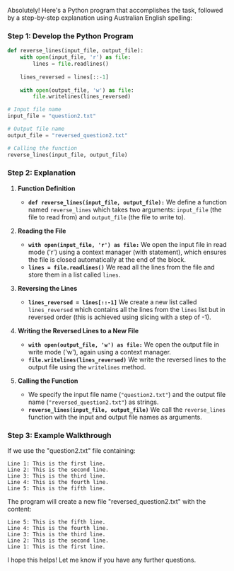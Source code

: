 Absolutely! Here's a Python program that accomplishes the task, followed by a step-by-step explanation using Australian English spelling:

### Step 1: Develop the Python Program
```python
def reverse_lines(input_file, output_file):
    with open(input_file, 'r') as file:
        lines = file.readlines()
    
    lines_reversed = lines[::-1]
    
    with open(output_file, 'w') as file:
        file.writelines(lines_reversed)

# Input file name
input_file = "question2.txt"

# Output file name
output_file = "reversed_question2.txt"

# Calling the function
reverse_lines(input_file, output_file)
```

### Step 2: Explanation

1. **Function Definition**
   - **`def reverse_lines(input_file, output_file):`**
     We define a function named `reverse_lines` which takes two arguments: `input_file` (the file to read from) and `output_file` (the file to write to).

2. **Reading the File**
   - **`with open(input_file, 'r') as file:`**
     We open the input file in read mode ('r') using a context manager (with statement), which ensures the file is closed automatically at the end of the block.
   - **`lines = file.readlines()`**
     We read all the lines from the file and store them in a list called `lines`.

3. **Reversing the Lines**
   - **`lines_reversed = lines[::-1]`**
     We create a new list called `lines_reversed` which contains all the lines from the `lines` list but in reversed order (this is achieved using slicing with a step of -1).

4. **Writing the Reversed Lines to a New File**
   - **`with open(output_file, 'w') as file:`**
     We open the output file in write mode ('w'), again using a context manager.
   - **`file.writelines(lines_reversed)`**
     We write the reversed lines to the output file using the `writelines` method.

5. **Calling the Function**
   - We specify the input file name (`"question2.txt"`) and the output file name (`"reversed_question2.txt"`) as strings.
   - **`reverse_lines(input_file, output_file)`**
     We call the `reverse_lines` function with the input and output file names as arguments.

### Step 3: Example Walkthrough
If we use the "question2.txt" file containing:

```
Line 1: This is the first line.
Line 2: This is the second line.
Line 3: This is the third line.
Line 4: This is the fourth line.
Line 5: This is the fifth line.
```

The program will create a new file "reversed_question2.txt" with the content:

```
Line 5: This is the fifth line.
Line 4: This is the fourth line.
Line 3: This is the third line.
Line 2: This is the second line.
Line 1: This is the first line.
```

I hope this helps! Let me know if you have any further questions.
